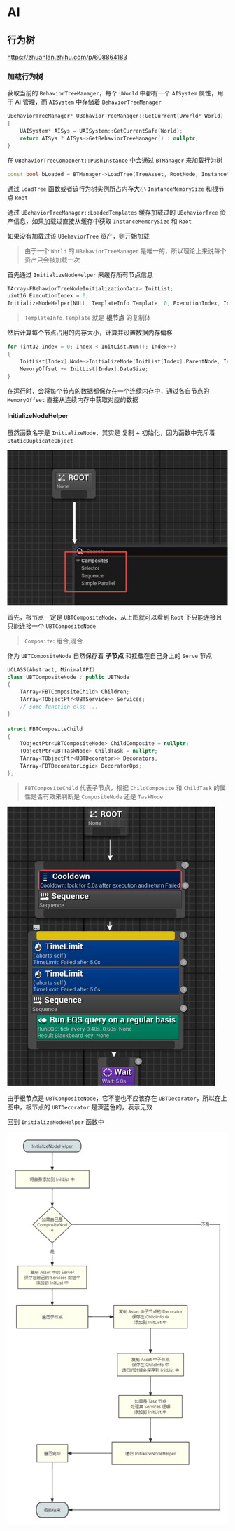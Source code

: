 # AI

## 行为树

https://zhuanlan.zhihu.com/p/608864183

### 加载行为树

获取当前的 `BehaviorTreeManager`，每个 `UWorld` 中都有一个 `AISystem` 属性，用于 AI 管理，而 `AISystem` 中存储着 `BehaviorTreeManager` 

```cpp
UBehaviorTreeManager* UBehaviorTreeManager::GetCurrent(UWorld* World)
{
	UAISystem* AISys = UAISystem::GetCurrentSafe(World);
	return AISys ? AISys->GetBehaviorTreeManager() : nullptr;
}
```

在 `UBehaviorTreeComponent::PushInstance` 中会通过 `BTManager` 来加载行为树

```cpp
const bool bLoaded = BTManager->LoadTree(TreeAsset, RootNode, InstanceMemorySize);
```

通过 `LoadTree` 函数或者该行为树实例所占内存大小 `InstanceMemorySize` 和根节点 `Root`

通过 `UBehaviorTreeManager::LoadedTemplates` 缓存加载过的 `UBehaviorTree` 资产信息，如果加载过直接从缓存中获取 `InstanceMemorySize` 和 `Root`

如果没有加载过该 `UBehaviorTree` 资产，则开始加载

> 由于一个 `World` 的 `UBehaviorTreeManager` 是唯一的，所以理论上来说每个资产只会被加载一次

首先通过 `InitializeNodeHelper` 来缓存所有节点信息

```cpp
TArray<FBehaviorTreeNodeInitializationData> InitList;
uint16 ExecutionIndex = 0;
InitializeNodeHelper(NULL, TemplateInfo.Template, 0, ExecutionIndex, InitList, Asset, this);
```

> `TemplateInfo.Template` 就是 **根节点** 的复制体

然后计算每个节点占用的内存大小，计算并设置数据内存偏移

```cpp
for (int32 Index = 0; Index < InitList.Num(); Index++)
{
	InitList[Index].Node->InitializeNode(InitList[Index].ParentNode, InitList[Index].ExecutionIndex, InitList[Index].SpecialDataSize + MemoryOffset, InitList[Index].TreeDepth);
	MemoryOffset += InitList[Index].DataSize;
}
```

在运行时，会将每个节点的数据都保存在一个连续内存中，通过各自节点的 `MemoryOffset` 直接从连续内存中获取对应的数据

#### InitializeNodeHelper

虽然函数名字是 `InitializeNode`，其实是 复制 + 初始化，因为函数中充斥着 `StaticDuplicateObject`

![](Image/001.png)

首先，根节点一定是 `UBTCompositeNode`，从上图就可以看到 `Root` 下只能连接且只能连接一个 `UBTCompositeNode`

> `Composite`: 组合,混合

作为 `UBTCompositeNode` 自然保存着 **子节点** 和挂载在自己身上的 `Serve` 节点

```cpp
UCLASS(Abstract, MinimalAPI)
class UBTCompositeNode : public UBTNode
{
	TArray<FBTCompositeChild> Children;
	TArray<TObjectPtr<UBTService>> Services;
	// some function else ...
}

struct FBTCompositeChild
{
	TObjectPtr<UBTCompositeNode> ChildComposite = nullptr;
	TObjectPtr<UBTTaskNode> ChildTask = nullptr;
	TArray<TObjectPtr<UBTDecorator>> Decorators;
	TArray<FBTDecoratorLogic> DecoratorOps;
};
```

> `FBTCompositeChild` 代表子节点，根据 `ChildComposite` 和 `ChildTask` 的属性是否有效来判断是 `CompositeNode` 还是 `TaskNode`

![](Image/002.png)

由于根节点是 `UBTCompositeNode`，它不能也不应该存在 `UBTDecorator`，所以在上图中，根节点的 `UBTDecorator` 是深蓝色的，表示无效

回到 `InitializeNodeHelper` 函数中

![](Image/003.png)


